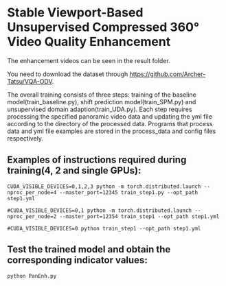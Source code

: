 # Stable Viewport-Based Unsupervised Compressed 360° Video Quality Enhancement

The enhancement videos can be seen in the result folder.

You need to download the dataset through https://github.com/Archer-Tatsu/VQA-ODV.

The overall training consists of three steps: training of the baseline model(train_baseline.py), shift prediction model(train_SPM.py) and unsupervised domain adaption(train_UDA.py). Each step requires processing the specified panoramic video data and updating the yml file according to the directory of the processed data. Programs that process data and yml file examples are stored in the process_data and config files respectively. 

## Examples of instructions required during training(4, 2 and single GPUs):
```
CUDA_VISIBLE_DEVICES=0,1,2,3 python -m torch.distributed.launch --nproc_per_node=4 --master_port=12345 train_step1.py --opt_path step1.yml
```
```
#CUDA_VISIBLE_DEVICES=0,1 python -m torch.distributed.launch --nproc_per_node=2 --master_port=12354 train_step1 --opt_path step1.yml
```
```
#CUDA_VISIBLE_DEVICES=0 python train_step1 --opt_path step1.yml
```

## Test the trained model and obtain the corresponding indicator values:
```
python PanEnh.py 
```


